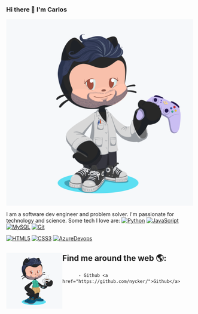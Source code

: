 ### Hi there 👋 I'm Carlos
<img src="https://raw.githubusercontent.com/nycker/nycker/master/octo-nycker.png" align="center" width=500 >

I am a software dev engineer and problem solver. I'm passionate for technology and science. Some tech I love are:
[![Python](https://img.shields.io/badge/-Python-black?style=flat&logo=python&link=https://github.com/hritik5102)](https://github.com/nycker) 
[![JavaScript](https://img.shields.io/badge/-JavaScript-black?style=flat&logo=javascript&link=https://github.com/nycker)](https://github.com/nycker) 
[![MySQL](https://img.shields.io/badge/-MySQL-black?style=flat&logo=mysql&link=https://github.com/nycker)](https://github.com/nycker)
[![Git](https://img.shields.io/badge/-Git-black?style=flat&logo=git&link=https://github.com/nycker)](https://github.com/nycker) 

[![HTML5](https://img.shields.io/badge/-HTML5-E34F26?style=flat&logo=html5&logoColor=white&link=https://github.com/nycker)](https://github.com/nycker) 
[![CSS3](https://img.shields.io/badge/-CSS3-1572B6?style=flat&logo=css3&link=https://github.com/nycker)](https://github.com/nycker) 
[![AzureDevops](https://img.shields.io/badge/-AzureDevops-0175C2?style=flat&logo=azureDevops&link=https://github.com/nycker)](https://github.com/nycker) 

## Find me around the web 🌎: <img src="https://raw.githubusercontent.com/nycker/nycker/master/octo-nycker-coffee.png" align="left" width=150>
          - Github <a href="https://github.com/nycker/">Github</a>

<!--
**nycker/nycker** is a ✨ _special_ ✨ repository because its `README.md` (this file) appears on your GitHub profile.

Here are some ideas to get you started:

- 🔭 I’m currently working on ...
- 🌱 I’m currently learning ...
- 👯 I’m looking to collaborate on ...
- 🤔 I’m looking for help with ...
- 💬 Ask me about ...
- 📫 How to reach me: ...
- 😄 Pronouns: ...
- ⚡ Fun fact: ...
-->
